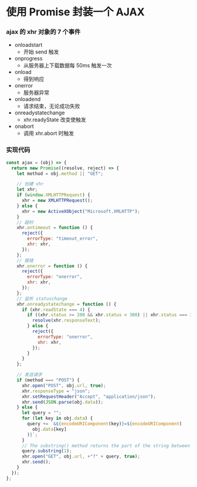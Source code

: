 # 使用 Promise 封装一个 AJAX

### ajax 的 xhr 对象的 7 个事件

- onloadstart
  - 开始 send 触发
- onprogress
  - 从服务器上下载数据每 50ms 触发一次
- onload
  - 得到响应
- onerror
  - 服务器异常
- onloadend
  - 请求结束，无论成功失败
- onreadystatechange
  - xhr.readyState 改变使触发
- onabort
  - 调用 xhr.abort 时触发

### 实现代码

```js
const ajax = (obj) => {
  return new Promise((resolve, reject) => {
    let method = obj.method || "GET";

    // 创建 xhr
    let xhr;
    if (window.XMLHTTPRequest) {
      xhr = new XMLHTTPRequest();
    } else {
      xhr = new ActiveXObject("Microsoft.XMLHTTP");
    }
    // 超时
    xhr.ontimeout = function () {
      reject({
        errorType: "timeout_error",
        xhr: xhr,
      });
    };
    // 报错
    xhr.onerror = function () {
      reject({
        errorType: "onerror",
        xhr: xhr,
      });
    };
    // 监听 statuschange
    xhr.onreadystatechange = function () {
      if (xhr.readState === 4) {
        if ((xhr.status >= 200 && xhr.status < 300) || xhr.status === 304) {
          resolve(xhr.responseText);
        } else {
          reject({
            errorType: "onerror",
            xhr: xhr,
          });
        }
      }
    };

    // 发送请求
    if (method === "POST") {
      xhr.open("POST", obj.url, true);
      xhr.responseType = "json";
      xhr.setRequestHeader("Accept", "application/json");
      xhr.send(JSON.parse(obj.data));
    } else {
      let query = "";
      for (let key in obj.data) {
        query += `&${encodeURIComponent(key)}=${encodeURIComponent(
          obj.data[key]
        )}`;
      }
      // The substring() method returns the part of the string between the start and end indexes, or to the end of the string.
      query.substring(1);
      xhr.open("GET", obj.url, +"?" + query, true);
      xhr.send();
    }
  });
};
```
